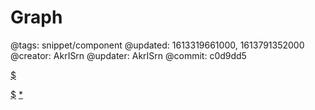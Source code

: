 # Graph

@tags: snippet/component
@updated: 1613319661000, 1613791352000
@creator: AkrISrn
@updater: AkrISrn
@commit: c0d9dd5

<div id="graph"></div>

[$](https://cdn.jsdelivr.net/npm/d3@5.16.0/dist/d3.min.js)

[$](https://cdn.jsdelivr.net/gh/akrisrn/v-no-page-component/dist/scripts/graph.js)
[*](https://cdn.jsdelivr.net/gh/akrisrn/v-no-page-component/dist/styles/graph.css)
